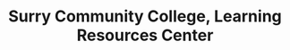 ---
layout: repo
title: "Surry Community College, Learning Resources Center"
id: 5307
permalink: repos/5307/
---